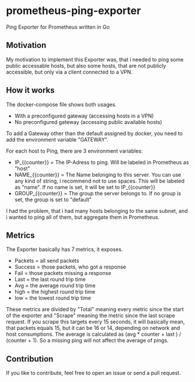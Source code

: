 # prometheus-ping-exporter
Ping Exporter for Prometheus written in Go
## Motivation
My motivation to implement this Exporter was, that i needed to ping some public accessable hosts, but also some hosts, that are not publicly accessible, but only via a client connected to a VPN.

## How it works
The docker-compose file shows both usages.
- With a preconfigured gateway (accessing hosts in a VPN)
- No preconfigured gateway (accessing public available hosts)

To add a Gateway other than the default assigned by docker, you need to add the environment variable "GATEWAY".

For each host to Ping, there are 3 environment variables:
- IP_{{counter}} = The IP-Adress to ping. Will be labeled in Prometheus as "host"
- NAME_{{counter}} = The Name belonging to this server. You can use any kind of string, i recommend not to use spaces. This will be labeled as "name". If no name is set, it will be set to IP_{{counter}}
- GROUP_{{counter}} = The group the server belongs to. If no group is set, the group is set to "default"

I had the problem, that i had many hosts belonging to the same subnet, and i wanted to ping all of them, but aggregate them in Prometheus.

## Metrics
The Exporter basically has 7 metrics, it exposes.
- Packets = all send packets
- Success = those packets, who got a response
- Fail = those packets missing a response
- Last = the last round trip time 
- Avg = the average round trip time
- high = the highest round trip time
- low = the lowest round trip time

These metrics are divided by "Total" meaning every metric since the start of the exporter and "Scrape" meaning the metric since the last scrape request.
If you scrape this targets every 15 seconds, it will basically mean, that packets equals 15, but it can be 16 or 14, depending on network and host consumptions.
The average is calculated as (avg * counter + last ) / (counter + 1). So a missing ping will not affect the average of pings.

## Contribution
If you like to contribute, feel free to open an issue or send a pull request.
